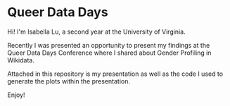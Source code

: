 # Queer Data Days

Hi! I'm Isabella Lu, a second year at the University of Virginia. 

Recently I was presented an opportunity to present my findings at the Queer Data Days Conference where I shared about Gender Profiling in Wikidata. 

Attached in this repository is my presentation as well as the code I used to generate the plots within the presentation. 

Enjoy!
